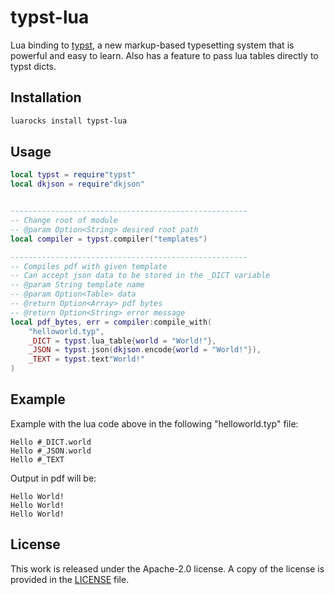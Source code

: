 # typst-lua


Lua binding to [typst](https://github.com/typst/typst),
a new markup-based typesetting system that is powerful and easy to learn. Also has a feature to pass lua tables directly to typst dicts.

## Installation

```bash
luarocks install typst-lua
```

## Usage

```lua
local typst = require"typst"
local dkjson = require"dkjson"


-----------------------------------------------------
-- Change root of module
-- @param Option<String> desired root path
local compiler = typst.compiler("templates")

-----------------------------------------------------
-- Compiles pdf with given template
-- Can accept json data to be stored in the _DICT variable
-- @param String template name
-- @param Option<Table> data
-- @return Option<Array> pdf bytes
-- @return Option<String> error message
local pdf_bytes, err = compiler:compile_with(
	"helloworld.typ",
	_DICT = typst.lua_table{world = "World!"},
	_JSON = typst.json(dkjson.encode{world = "World!"}),
	_TEXT = typst.text"World!"
)

```

## Example

Example with the lua code above in the following "helloworld.typ" file:
```typst
Hello #_DICT.world
Hello #_JSON.world
Hello #_TEXT

```

Output in pdf will be:

```
Hello World!
Hello World!
Hello World!
```





## License

This work is released under the Apache-2.0 license. A copy of the license is provided in the [LICENSE](./LICENSE) file.

